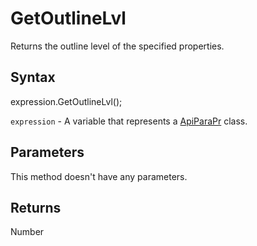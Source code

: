 # GetOutlineLvl

Returns the outline level of the specified properties.

## Syntax

expression.GetOutlineLvl();

`expression` - A variable that represents a [ApiParaPr](../ApiParaPr.md) class.

## Parameters

This method doesn't have any parameters.

## Returns

Number